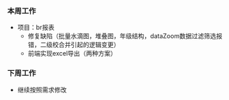 ### 本周工作
* 项目：br报表
    * 修复缺陷（批量水滴图，堆叠图，年级结构，dataZoom数据过滤筛选报错，二级校合并引起的逻辑变更）
    * 前端实现excel导出（两种方案）

### 下周工作
* 继续按照需求修改








